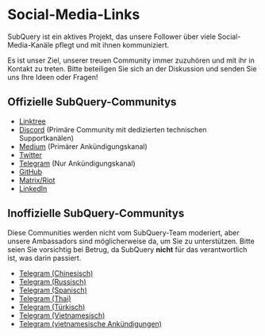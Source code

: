 # Social-Media-Links

SubQuery ist ein aktives Projekt, das unsere Follower über viele Social-Media-Kanäle pflegt und mit ihnen kommuniziert.

Es ist unser Ziel, unserer treuen Community immer zuzuhören und mit ihr in Kontakt zu treten. Bitte beteiligen Sie sich an der Diskussion und senden Sie uns Ihre Ideen oder Fragen!

## Offizielle SubQuery-Communitys

- [Linktree](https://linktr.ee/subquerynetwork)
- [Discord](https://discord.com/invite/subquery) (Primäre Community mit dedizierten technischen Supportkanälen)
- [Medium](https://subquery.medium.com) (Primärer Ankündigungskanal)
- [Twitter](https://twitter.com/subquerynetwork)
- [Telegram](https://t.me/subquerynetwork) (Nur Ankündigungskanal)
- [GitHub](https://github.com/subquery/)
- [Matrix/Riot](https://matrix.to/#/#subquery:matrix.org)
- [LinkedIn](https://www.linkedin.com/company/subquery)

## Inoffizielle SubQuery-Communitys

Diese Communities werden nicht vom SubQuery-Team moderiert, aber unsere Ambassadors sind möglicherweise da, um Sie zu unterstützen. Bitte seien Sie vorsichtig bei Betrug, da SubQuery **nicht** für das verantwortlich ist, was darin passiert.

- [Telegram (Chinesisch)](https://t.me/subquerychina)
- [Telegram (Russisch)](https://t.me/SubQuery_russia)
- [Telegram (Spanisch)](https://t.me/SubQueryES)
- [Telegram (Thai)](https://t.me/subquerynetworkthai)
- [Telegram (Türkisch)](https://t.me/subquery_TR)
- [Telegram (Vietnamesisch)](https://t.me/subqueryvietnam)
- [Telegram (vietnamesische Ankündigungen)](https://t.me/subqueryannvn)
